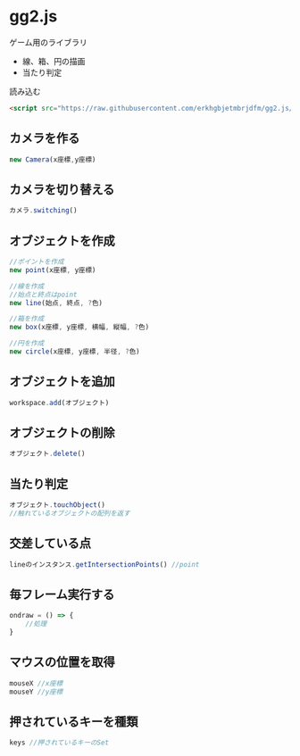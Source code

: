 # gg2.js

ゲーム用のライブラリ
* 線、箱、円の描画
* 当たり判定

読み込む
```html
<script src="https://raw.githubusercontent.com/erkhgbjetmbrjdfm/gg2.js/refs/heads/main/gg2.js"></script>
```

## カメラを作る
```javascript
new Camera(x座標,y座標)
```

## カメラを切り替える
```javascript
カメラ.switching()
```

## オブジェクトを作成

```javascript
//ポイントを作成
new point(x座標, y座標)

//線を作成
//始点と終点はpoint
new line(始点, 終点, ?色)

//箱を作成
new box(x座標, y座標, 横幅, 縦幅, ?色)

//円を作成
new circle(x座標, y座標, 半径, ?色)
```

## オブジェクトを追加

```javascript
workspace.add(オブジェクト)
```

## オブジェクトの削除
```javascript
オブジェクト.delete()
```

## 当たり判定
```javascript
オブジェクト.touchObject()
//触れているオブジェクトの配列を返す
```

## 交差している点
```javascript
lineのインスタンス.getIntersectionPoints() //point
```

## 毎フレーム実行する

```javascript
ondraw = () => {
    //処理
}
```

## マウスの位置を取得
```javascript
mouseX //x座標
mouseY //y座標
```

## 押されているキーを種類
```javascript
keys //押されているキーのSet
```